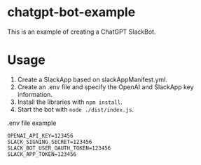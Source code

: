 # chatgpt-bot-example
This is an example of creating a ChatGPT SlackBot.

# Usage
1. Create a SlackApp based on slackAppManifest.yml.
2. Create an .env file and specify the OpenAI and SlackApp key information.
3. Install the libraries with `npm install`.
4. Start the bot with `node ./dist/index.js`.

.env file example
```
OPENAI_API_KEY=123456
SLACK_SIGNING_SECRET=123456
SLACK_BOT_USER_OAUTH_TOKEN=123456
SLACK_APP_TOKEN=123456
```
